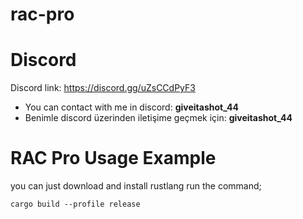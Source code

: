 # rac-pro

# Discord
Discord link: https://discord.gg/uZsCCdPyF3

- You can contact with me in discord: **giveitashot_44**
- Benimle discord üzerinden iletişime geçmek için: **giveitashot_44**

# RAC Pro Usage Example

you can just download and install rustlang run the command;

```
cargo build --profile release
```
